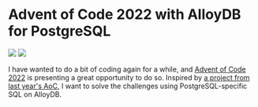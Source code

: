 # Advent of Code 2022 with AlloyDB for PostgreSQL

![](https://img.shields.io/badge/stars%20⭐-12-yellow)
![](https://img.shields.io/badge/days%20completed-7-red)

I have wanted to do a bit of coding again for a while, and [Advent of Code 2022](https://adventofcode.com/2022) is presenting a great opportunity to do so. Inspired by [a project from last year's AoC](https://github.com/mitchellh/advent-2021-sql), I want to solve the challenges using PostgreSQL-specific SQL on AlloyDB.

